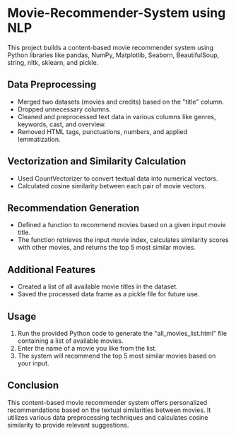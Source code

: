 # Movie-Recommender-System using NLP

This project builds a content-based movie recommender system using Python libraries like pandas, NumPy, Matplotlib, Seaborn, BeautifulSoup, string, nltk, sklearn, and pickle.

## Data Preprocessing

- Merged two datasets (movies and credits) based on the "title" column.
- Dropped unnecessary columns.
- Cleaned and preprocessed text data in various columns like genres, keywords, cast, and overview.
- Removed HTML tags, punctuations, numbers, and applied lemmatization.

## Vectorization and Similarity Calculation

- Used CountVectorizer to convert textual data into numerical vectors.
- Calculated cosine similarity between each pair of movie vectors.

## Recommendation Generation

- Defined a function to recommend movies based on a given input movie title.
- The function retrieves the input movie index, calculates similarity scores with other movies, and returns the top 5 most similar movies.

## Additional Features

- Created a list of all available movie titles in the dataset.
- Saved the processed data frame as a pickle file for future use.

## Usage

1. Run the provided Python code to generate the "all_movies_list.html" file containing a list of available movies.
2. Enter the name of a movie you like from the list.
3. The system will recommend the top 5 most similar movies based on your input.

## Conclusion

This content-based movie recommender system offers personalized recommendations based on the textual similarities between movies. It utilizes various data preprocessing techniques and calculates cosine similarity to provide relevant suggestions.
